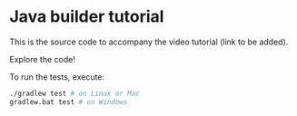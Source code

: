 # Java builder tutorial

This is the source code to accompany the video tutorial (link to be added).

Explore the code!

To run the tests, execute:

```bash
./gradlew test # on Linux or Mac
gradlew.bat test # on Windows
```